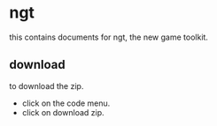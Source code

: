 # ngt
this contains documents for ngt, the new game toolkit.
## download
to download the zip.
* click on the code menu.
* click on download zip.
